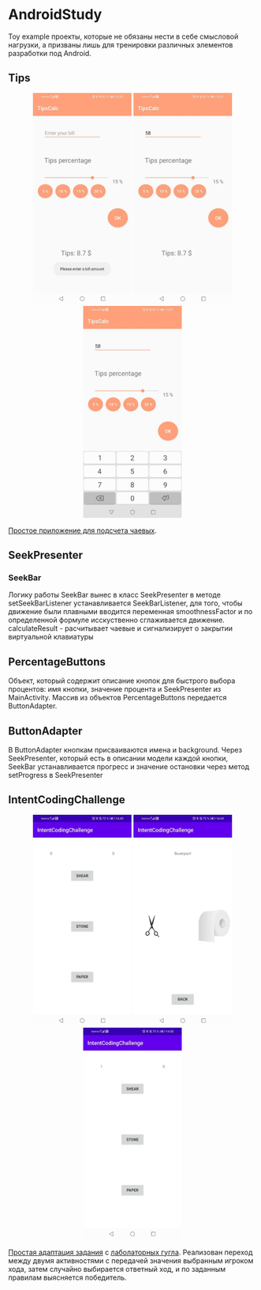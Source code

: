 # AndroidStudy
Toy example проекты, которые не обязаны нести в себе смысловой нагрузки, а призваны лишь для тренировки различных элементов разработки под Android.
## Tips
<p align="center">
  <img src="Pict for readme/Tips1" width="200" title="hover text">
  <img src="Pict for readme/Tips2" width="200" alt="accessibility text">
  <img src="Pict for readme/Tips3" width="200" alt="accessibility text">
</p>

[Простое приложение для подсчета чаевых](https://github.com/MarkD1916/AndroidStudy/tree/master/Tips).

## SeekPresenter

### SeekBar

Логику работы SeekBar вынес в класс SeekPresenter в методе setSeekBarListener устанавливается SeekBarListener, для того, чтобы движение были плавными вводится переменная smoothnessFactor и по определенной формуле исскуственно сглаживается движение.
calculateResult - расчитывает чаевые и сигнализирует о закрытии виртуальной клавиатуры

## PercentageButtons

Объект, который содержит описание кнопок для быстрого выбора процентов: имя кнопки, значение процента и SeekPresenter из MainActivity. Массив из объектов PercentageButtons передается ButtonAdapter.
## ButtonAdapter

В ButtonAdapter кнопкам присваиваются имена и background. Через SeekPresenter, который есть в описании модели каждой кнопки, SeekBar устанавливается прогресс и значение остановки через метод setProgress в SeekPresenter

## IntentCodingChallenge
<p align="center">
  <img src="Pict for readme/IntCodChal1" width="200" title="hover text">
  <img src="Pict for readme/IntCodChal2" width="200" alt="accessibility text">
  <img src="Pict for readme/IntCodChal4" width="200" alt="accessibility text">
</p>

[Простая адаптация задания](https://github.com/MarkD1916/AndroidStudy/tree/master/IntentCodingChallenge) с [лаболаторных гугла](https://developer.android.com/codelabs/android-training-create-an-activity#7). Реализован переход между двумя активностями с передачей значения выбранным игроком хода, затем случайно выбирается ответный ход, и по заданным правилам выясняется победитель.
